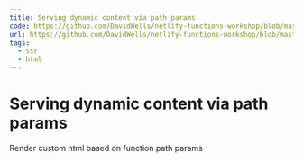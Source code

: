 ```yaml
---
title: Serving dynamic content via path params
code: https://github.com/DavidWells/netlify-functions-workshop/blob/master/lessons-code-complete/core-concepts/2-dynamic-content/functions/using-path.js
url: https://github.com/DavidWells/netlify-functions-workshop/blob/master/lessons-code-complete/core-concepts/2-dynamic-content/
tags: 
  - ssr
  - html
---
```


# Serving dynamic content via path params

Render custom html based on function path params

